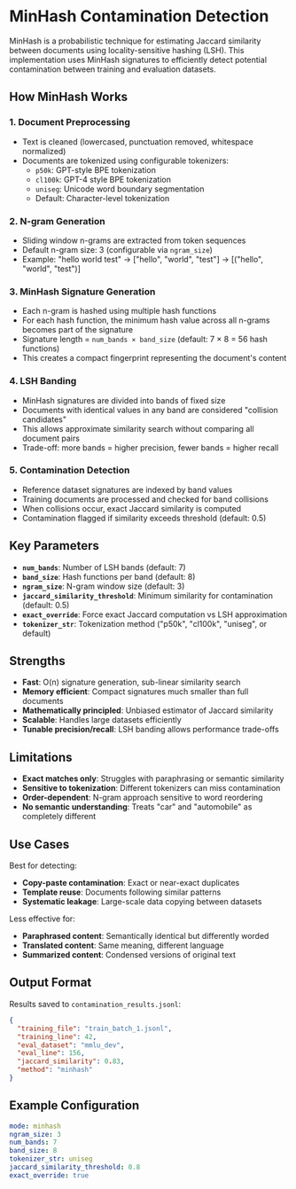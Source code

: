 # MinHash Contamination Detection

MinHash is a probabilistic technique for estimating Jaccard similarity between documents using locality-sensitive hashing (LSH). This implementation uses MinHash signatures to efficiently detect potential contamination between training and evaluation datasets.

## How MinHash Works

### 1. Document Preprocessing
- Text is cleaned (lowercased, punctuation removed, whitespace normalized)
- Documents are tokenized using configurable tokenizers:
  - `p50k`: GPT-style BPE tokenization
  - `cl100k`: GPT-4 style BPE tokenization  
  - `uniseg`: Unicode word boundary segmentation
  - Default: Character-level tokenization

### 2. N-gram Generation
- Sliding window n-grams are extracted from token sequences
- Default n-gram size: 3 (configurable via `ngram_size`)
- Example: "hello world test" → ["hello", "world", "test"] → [("hello", "world", "test")]

### 3. MinHash Signature Generation
- Each n-gram is hashed using multiple hash functions
- For each hash function, the minimum hash value across all n-grams becomes part of the signature
- Signature length = `num_bands × band_size` (default: 7 × 8 = 56 hash functions)
- This creates a compact fingerprint representing the document's content

### 4. LSH Banding
- MinHash signatures are divided into bands of fixed size
- Documents with identical values in any band are considered "collision candidates"
- This allows approximate similarity search without comparing all document pairs
- Trade-off: more bands = higher precision, fewer bands = higher recall

### 5. Contamination Detection
- Reference dataset signatures are indexed by band values
- Training documents are processed and checked for band collisions
- When collisions occur, exact Jaccard similarity is computed
- Contamination flagged if similarity exceeds threshold (default: 0.5)

## Key Parameters

- **`num_bands`**: Number of LSH bands (default: 7)
- **`band_size`**: Hash functions per band (default: 8) 
- **`ngram_size`**: N-gram window size (default: 3)
- **`jaccard_similarity_threshold`**: Minimum similarity for contamination (default: 0.5)
- **`exact_override`**: Force exact Jaccard computation vs LSH approximation
- **`tokenizer_str`**: Tokenization method ("p50k", "cl100k", "uniseg", or default)

## Strengths

- **Fast**: O(n) signature generation, sub-linear similarity search
- **Memory efficient**: Compact signatures much smaller than full documents
- **Mathematically principled**: Unbiased estimator of Jaccard similarity
- **Scalable**: Handles large datasets efficiently
- **Tunable precision/recall**: LSH banding allows performance trade-offs

## Limitations

- **Exact matches only**: Struggles with paraphrasing or semantic similarity
- **Sensitive to tokenization**: Different tokenizers can miss contamination
- **Order-dependent**: N-gram approach sensitive to word reordering
- **No semantic understanding**: Treats "car" and "automobile" as completely different

## Use Cases

Best for detecting:
- **Copy-paste contamination**: Exact or near-exact duplicates
- **Template reuse**: Documents following similar patterns
- **Systematic leakage**: Large-scale data copying between datasets

Less effective for:
- **Paraphrased content**: Semantically identical but differently worded
- **Translated content**: Same meaning, different language
- **Summarized content**: Condensed versions of original text

## Output Format

Results saved to `contamination_results.jsonl`:
```json
{
  "training_file": "train_batch_1.jsonl", 
  "training_line": 42,
  "eval_dataset": "mmlu_dev",
  "eval_line": 156, 
  "jaccard_similarity": 0.83,
  "method": "minhash"
}
```

## Example Configuration

```yaml
mode: minhash
ngram_size: 3
num_bands: 7
band_size: 8
tokenizer_str: uniseg
jaccard_similarity_threshold: 0.8
exact_override: true
```